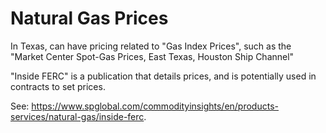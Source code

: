 # Natural Gas Prices

In Texas, can have pricing related to "Gas Index Prices",
such as the "Market Center Spot-Gas Prices, East Texas, Houston Ship Channel"

"Inside FERC" is a publication that details prices, and is potentially used in contracts to set prices.

See: <https://www.spglobal.com/commodityinsights/en/products-services/natural-gas/inside-ferc>.
